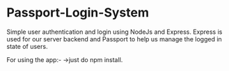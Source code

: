 # Passport-Login-System
Simple user authentication and login using NodeJs and Express.
Express is used for our server backend and Passport to help us manage the logged in state of users.

For using the app:-
->just do npm install.

